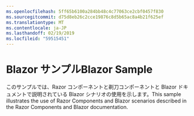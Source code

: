 ```yaml
---
ms.openlocfilehash: 5ff65b6100a284bb48c4c77063ce2cbf0457f830
ms.sourcegitcommit: d75d8eb26c2cce19876c8d5b65ac8a4b21f625ef
ms.translationtype: MT
ms.contentlocale: ja-JP
ms.lasthandoff: 02/19/2019
ms.locfileid: "59515451"
---
```

# <a name="blazor-sample"></a><span data-ttu-id="18ecc-101">Blazor サンプル</span><span class="sxs-lookup"><span data-stu-id="18ecc-101">Blazor Sample</span></span>

<span data-ttu-id="18ecc-102">このサンプルでは、Razor コンポーネントと剃刀コンポーネントと Blazor ドキュメントで説明されている Blazor シナリオの使用を示します。</span><span class="sxs-lookup"><span data-stu-id="18ecc-102">This sample illustrates the use of Razor Components and Blazor scenarios described in the Razor Components and Blazor documentation.</span></span>
